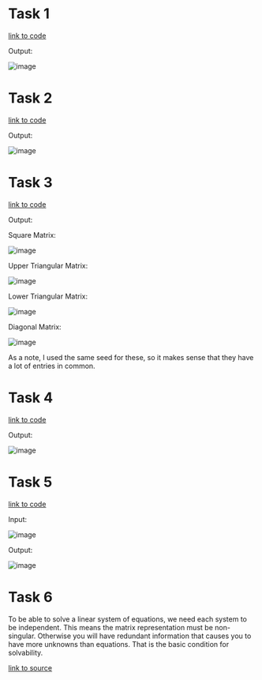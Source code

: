 # Task 1

[link to code](https://github.com/SethCorb/math4610/blob/051b5788d1dacc8ccafeef98f880cc1140146a38/software/Matrix.py)

Output:

![image](https://user-images.githubusercontent.com/89805209/142676822-323c2f75-8a5b-40bc-a4f6-dee2f86cd17d.png)


# Task 2

[link to code](https://github.com/SethCorb/math4610/blob/051b5788d1dacc8ccafeef98f880cc1140146a38/software/Matrix.py)

Output:

![image](https://user-images.githubusercontent.com/89805209/142677111-da04f70c-6a1b-4bda-a8e8-b3be20db79cc.png)

# Task 3

[link to code](https://github.com/SethCorb/math4610/blob/051b5788d1dacc8ccafeef98f880cc1140146a38/software/Matrix.py)

Output:

Square Matrix:

![image](https://user-images.githubusercontent.com/89805209/142677241-abe1938c-051f-44cb-aeb5-e1cac554e725.png)

Upper Triangular Matrix:

![image](https://user-images.githubusercontent.com/89805209/142677312-12f66861-16a2-469b-9b56-8a7e7082ea93.png)

Lower Triangular Matrix:

![image](https://user-images.githubusercontent.com/89805209/142677353-0285b1fa-2e72-4e3d-9392-c1323f3920d2.png)

Diagonal Matrix:

![image](https://user-images.githubusercontent.com/89805209/142677407-2b74cfb6-d04e-4221-9d8a-e2d1be187903.png)

As a note, I used the same seed for these, so it makes sense that they have a lot of entries in common.

# Task 4

[link to code](https://github.com/SethCorb/math4610/blob/051b5788d1dacc8ccafeef98f880cc1140146a38/software/Matrix.py)

Output: 

![image](https://user-images.githubusercontent.com/89805209/142677688-e767c593-fc1f-465f-abb4-7c991793df45.png)


# Task 5

[link to code](https://github.com/SethCorb/math4610/blob/051b5788d1dacc8ccafeef98f880cc1140146a38/software/Matrix.py)

Input:

![image](https://user-images.githubusercontent.com/89805209/142677814-05e69f1e-ef64-4cae-94eb-4e2c79b36e87.png)

Output:

![image](https://user-images.githubusercontent.com/89805209/142677831-a1b19cb1-aca4-4279-bb1f-216f3afe5d5e.png)

# Task 6

To be able to solve a linear system of equations, we need each system to be independent. This means the matrix representation must be non-singular. Otherwise you will have redundant information that causes you to have more unknowns than equations. That is the basic condition for solvability.

[link to source](https://en.wikipedia.org/wiki/System_of_linear_equations#Properties)
